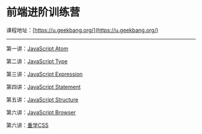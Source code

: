 # 前端进阶训练营

课程地址：[https://u.geekbang.org/](https://u.geekbang.org/)

---

第一讲：[JavaScript Atom](/notes/前端/前端进阶训练营/JavaScript-Atom.md)

第二讲：[JavaScript Type](/notes/前端/前端进阶训练营/JavaScript-Type.md)

第三讲：[JavaScript Expression](/notes/前端/前端进阶训练营/JavaScript-Expression.md)

第四讲：[JavaScript Statement](/notes/前端/前端进阶训练营/JavaScript-Statement.md)

第五讲：[JavaScript Structure](/notes/前端/前端进阶训练营/JavaScript-Structure.md)

第六讲：[JavaScript Browser](/notes/前端/前端进阶训练营/JavaScript-Browser.md)

第六讲：[重学CSS](/notes/前端/前端进阶训练营/重学CSS.md)
